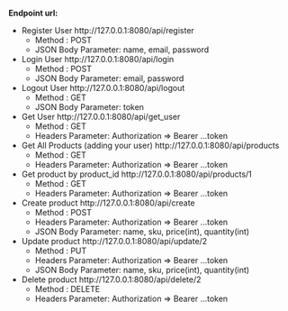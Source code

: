 <b>Endpoint url:</b>
<ul>
    <li>Register User http://127.0.0.1:8080/api/register
        <ul>
        <li>Method : POST</li>
        <li>JSON Body Parameter: name, email, password</li>
        </ul>
    </li>
<li>Login User http://127.0.0.1:8080/api/login
        <ul>
        <li>Method : POST</li>
        <li>JSON Body Parameter: email, password</li>
        </ul>
    </li>
<li>Logout User http://127.0.0.1:8080/api/logout
        <ul>
        <li>Method : GET</li>
        <li>JSON Body Parameter: token</li>
        </ul>
    </li>
<li>Get User http://127.0.0.1:8080/api/get_user
        <ul>
        <li>Method : GET</li>
        <li>Headers Parameter: Authorization => Bearer ...token</li>
        </ul>
    </li>
<li>Get All Products (adding your user) http://127.0.0.1:8080/api/products
        <ul>
        <li>Method : GET</li>
        <li>Headers Parameter: Authorization => Bearer ...token</li>
        </ul>
    </li>
<li>Get product by product_id http://127.0.0.1:8080/api/products/1
        <ul>
        <li>Method : GET</li>
        <li>Headers Parameter: Authorization => Bearer ...token</li>
        </ul>
    </li>
<li>Create product http://127.0.0.1:8080/api/create
        <ul>
        <li>Method : POST</li>
        <li>Headers Parameter: Authorization => Bearer ...token</li>
        <li>JSON Body Parameter: name, sku, price(int), quantity(int)</li>
        </ul>
    </li>
<li>Update product http://127.0.0.1:8080/api/update/2
        <ul>
        <li>Method : PUT</li>
        <li>Headers Parameter: Authorization => Bearer ...token</li>
        <li>JSON Body Parameter: name, sku, price(int), quantity(int)</li>
        </ul>
    </li>
<li>Delete product http://127.0.0.1:8080/api/delete/2
        <ul>
        <li>Method : DELETE</li>
        <li>Headers Parameter: Authorization => Bearer ...token</li>
        </ul>
    </li>
</ul>
